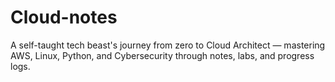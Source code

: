 # Cloud-notes
A self-taught tech beast's journey from zero to Cloud Architect — mastering AWS, Linux, Python, and Cybersecurity through notes, labs, and progress logs.
